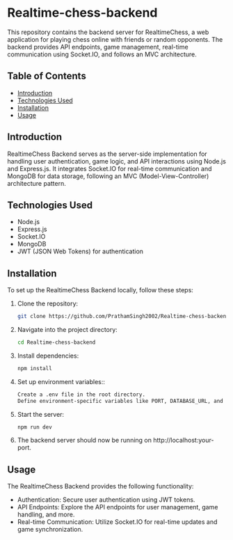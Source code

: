 # Realtime-chess-backend

This repository contains the backend server for RealtimeChess, a web application for playing chess online with friends or random opponents. The backend provides API endpoints, game management, real-time communication using Socket.IO, and follows an MVC architecture.

## Table of Contents

- [Introduction](#introduction)
- [Technologies Used](#technologies-used)
- [Installation](#installation)
- [Usage](#usage)

## Introduction

RealtimeChess Backend serves as the server-side implementation for handling user authentication, game logic, and API interactions using Node.js and Express.js. It integrates Socket.IO for real-time communication and MongoDB for data storage, following an MVC (Model-View-Controller) architecture pattern.

## Technologies Used

- Node.js
- Express.js
- Socket.IO
- MongoDB
- JWT (JSON Web Tokens) for authentication

## Installation

To set up the RealtimeChess Backend locally, follow these steps:

1. Clone the repository:
   ```bash
   git clone https://github.com/PrathamSingh2002/Realtime-chess-backend.git
2. Navigate into the project directory:
   ```bash
   cd Realtime-chess-backend
3. Install dependencies:
   ```bash
   npm install
4. Set up environment variables::
   ```bash
   Create a .env file in the root directory.
   Define environment-specific variables like PORT, DATABASE_URL, and JWT_SECRET.
5. Start the server:
   ```bash
   npm run dev
7. The backend server should now be running on http://localhost:your-port.
## Usage
The RealtimeChess Backend provides the following functionality:

- Authentication: Secure user authentication using JWT tokens.
- API Endpoints: Explore the API endpoints for user management, game handling, and more.
- Real-time Communication: Utilize Socket.IO for real-time updates and game synchronization.
